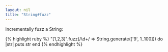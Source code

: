 ```yaml
---
layout: nil
title: "String#fuzz"
---
```


Incrementally fuzz a String:

{% highlight ruby %}
"[1,2,3]".fuzz(/\d+/ => String.generate(['9', 1..100])) do |str|
  puts str
end
{% endhighlight %}
